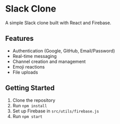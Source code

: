 # Slack Clone

A simple Slack clone built with React and Firebase.

## Features
- Authentication (Google, GitHub, Email/Password)
- Real-time messaging
- Channel creation and management
- Emoji reactions
- File uploads

## Getting Started
1. Clone the repository
2. Run `npm install`
3. Set up Firebase in `src/utils/firebase.js`
4. Run `npm start`